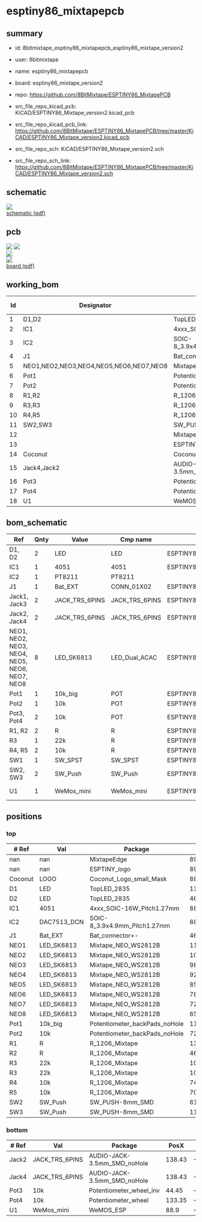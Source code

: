# esptiny86_mixtapepcb
 
## summary 
* id: 8bitmixtape_esptiny86_mixtapepcb_esptiny86_mixtape_version2
* user: 8bitmixtape
* name: esptiny86_mixtapepcb
* board: esptiny86_mixtape_version2
* repo: https://github.com/8BitMixtape/ESPTINY86_MixtapePCB
* src_file_repo_kicad_pcb: KiCAD/ESPTINY86_Mixtape_version2.kicad_pcb
* src_file_repo_kicad_pcb_link: https://github.com/8BitMixtape/ESPTINY86_MixtapePCB/tree/master/KiCAD/ESPTINY86_Mixtape_version2.kicad_pcb


* src_file_repo_sch: KiCAD/ESPTINY86_Mixtape_version2.sch
* src_file_repo_sch_link: https://github.com/8BitMixtape/ESPTINY86_MixtapePCB/tree/master/KiCAD/ESPTINY86_Mixtape_version2.sch

## schematic  
![](working_schematic_600.png)  
[schematic (pdf)](working_schematic.pdf)  

## pcb  
![](working_3d_600.png) 
![](working_3d_front_600.png)  
![](working_3d_back_600.png)  
![](working_600.png)  
[board (pdf)](working.pdf)  

## working_bom
| Id | Designator | Footprint | Quantity | Designation | Supplier and ref |  | None | 
| --- | --- | --- | --- | --- | --- | --- | --- | 
| 1 | D1,D2 | TopLED_2835 | 2 | LED |  |  | [''] | 
| 2 | IC1 | 4xxx_SOIC-16W_Pitch1.27mm | 1 | 4051 |  |  | [''] | 
| 3 | IC2 | SOIC-8_3.9x4.9mm_Pitch1.27mm | 1 | DAC7513_DCN |  |  | [''] | 
| 4 | J1 | Bat_connector+- | 1 | Bat_EXT |  |  | [''] | 
| 5 | NEO1,NEO2,NEO3,NEO4,NEO5,NEO6,NEO7,NEO8 | Mixtape_NEO_WS2812B | 8 | LED_SK6813 |  |  | [''] | 
| 6 | Pot1 | Potentiometer_backPads_noHole | 1 | 10k_big |  |  | [''] | 
| 7 | Pot2 | Potentiometer_backPads_noHole | 1 | 10k |  |  | [''] | 
| 8 | R1,R2 | R_1206_Mixtape | 2 | R |  |  | [''] | 
| 9 | R3,R3 | R_1206_Mixtape | 2 | 22k |  |  | [''] | 
| 10 | R4,R5 | R_1206_Mixtape | 2 | 10k |  |  | [''] | 
| 11 | SW2,SW3 | SW_PUSH-8mm_SMD | 2 | SW_Push |  |  | [''] | 
| 12 |  | MixtapeEdge | 1 |  |  |  | [''] | 
| 13 |  | ESPTINY_logo | 1 |  |  |  | [''] | 
| 14 | Coconut | Coconut_Logo_small_Mask | 1 | LOGO |  |  | [''] | 
| 15 | Jack4,Jack2 | AUDIO-JACK-3.5mm_SMD_noHole | 2 | JACK_TRS_6PINS |  |  | [''] | 
| 16 | Pot3 | Potentiometer_wheel_inv | 1 | 10k |  |  | [''] | 
| 17 | Pot4 | Potentiometer_wheel | 1 | 10k |  |  | [''] | 
| 18 | U1 | WeMOS_ESP | 1 | WeMos_mini |  |  | [''] | 


## bom_schematic
| Ref | Qnty | Value | Cmp name | Footprint | Description | Vendor | DNP | 
| --- | --- | --- | --- | --- | --- | --- | --- | 
| D1, D2 | 2 | LED | LED | ESPTINY86_MixtapePCB:TopLED_2835 |  |  |  | 
| IC1 | 1 | 4051 | 4051 | ESPTINY86_MixtapePCB:4xxx_SOIC-16W_Pitch1.27mm |  |  |  | 
| IC2 | 1 | PT8211 | PT8211 |  |  |  |  | 
| J1 | 1 | Bat_EXT | CONN_01X02 | ESPTINY86_MixtapePCB:Bat_connector+- |  |  |  | 
| Jack1, Jack3 | 2 | JACK_TRS_6PINS | JACK_TRS_6PINS | ESPTINY86_MixtapePCB:AUDIO-Jack_3.5mm_5Pin |  |  |  | 
| Jack2, Jack4 | 2 | JACK_TRS_6PINS | JACK_TRS_6PINS | ESPTINY86_MixtapePCB:AUDIO-JACK-3.5mm_SMD |  |  |  | 
| NEO1, NEO2, NEO3, NEO4, NEO5, NEO6, NEO7, NEO8 | 8 | LED_SK6813 | LED_Dual_ACAC | ESPTINY86_MixtapePCB:Mixtape_NEO_WS2812B |  |  |  | 
| Pot1 | 1 | 10k_big | POT | ESPTINY86_MixtapePCB:Potentiometer_Piher_T16L_Single_Horizontal_MountLS |  |  |  | 
| Pot2 | 1 | 10k | POT | ESPTINY86_MixtapePCB:Potentiometer_Piher_T16L_Single_Horizontal_MountLS |  |  |  | 
| Pot3, Pot4 | 2 | 10k | POT | ESPTINY86_MixtapePCB:Potentiometer_wheel |  |  |  | 
| R1, R2 | 2 | R | R | ESPTINY86_MixtapePCB:R_1206_Mixtape |  |  |  | 
| R3 | 1 | 22k | R | ESPTINY86_MixtapePCB:R_1206_Mixtape |  |  |  | 
| R4, R5 | 2 | 10k | R | ESPTINY86_MixtapePCB:R_1206_Mixtape |  |  |  | 
| SW1 | 1 | SW_SPST | SW_SPST | ESPTINY86_MixtapePCB:Push_SWITCH_hole |  |  |  | 
| SW2, SW3 | 2 | SW_Push | SW_Push | ESPTINY86_MixtapePCB:SW_PUSH-12mm_3D |  |  |  | 
| U1 | 1 | WeMos_mini | WeMos_mini | ESPTINY86_MixtapePCB:WeMOS_ESP | WeMos D1 mini |  |  | 



## positions
### top
| # Ref | Val | Package | PosX | PosY | Rot | Side | 
| --- | --- | --- | --- | --- | --- | --- | 
| nan | nan | MixtapeEdge | 89.0 | -55.9 | 0.0 | top | 
| nan | nan | ESPTINY_logo | 89.281 | -62.484 | 0.0 | top | 
| Coconut | LOGO | Coconut_Logo_small_Mask | 88.9635 | -96.4565 | 90.0 | top | 
| D1 | LED | TopLED_2835 | 131.5325 | -98.044 | 180.0 | top | 
| D2 | LED | TopLED_2835 | 46.6725 | -98.044 | 0.0 | top | 
| IC1 | 4051 | 4xxx_SOIC-16W_Pitch1.27mm | 88.9 | -76.2 | 90.0 | top | 
| IC2 | DAC7513_DCN | SOIC-8_3.9x4.9mm_Pitch1.27mm | 88.9 | -86.36 | 0.0 | top | 
| J1 | Bat_EXT | Bat_connector+- | 46.736 | -86.868 | 90.0 | top | 
| NEO1 | LED_SK6813 | Mixtape_NEO_WS2812B | 111.76 | -50.3155 | 90.0 | top | 
| NEO2 | LED_SK6813 | Mixtape_NEO_WS2812B | 105.1814 | -50.3155 | 90.0 | top | 
| NEO3 | LED_SK6813 | Mixtape_NEO_WS2812B | 98.6029 | -50.3155 | 90.0 | top | 
| NEO4 | LED_SK6813 | Mixtape_NEO_WS2812B | 92.0243 | -50.3155 | 90.0 | top | 
| NEO5 | LED_SK6813 | Mixtape_NEO_WS2812B | 85.4457 | -50.3155 | 90.0 | top | 
| NEO6 | LED_SK6813 | Mixtape_NEO_WS2812B | 78.8671 | -50.3155 | 90.0 | top | 
| NEO7 | LED_SK6813 | Mixtape_NEO_WS2812B | 72.2886 | -50.3155 | 90.0 | top | 
| NEO8 | LED_SK6813 | Mixtape_NEO_WS2812B | 65.71 | -50.3155 | 90.0 | top | 
| Pot1 | 10k_big | Potentiometer_backPads_noHole | 115.49 | -86.2 | 90.0 | top | 
| Pot2 | 10k | Potentiometer_backPads_noHole | 72.31 | -86.2 | 90.0 | top | 
| R1 | R | R_1206_Mixtape | 131.54 | -94.5515 | 180.0 | top | 
| R2 | R | R_1206_Mixtape | 46.863 | -94.5515 | 180.0 | top | 
| R3 | 22k | R_1206_Mixtape | 106.934 | -93.694 | -90.0 | top | 
| R3 | 22k | R_1206_Mixtape | 103.632 | -93.694 | -90.0 | top | 
| R4 | 10k | R_1206_Mixtape | 74.168 | -93.694 | -90.0 | top | 
| R5 | 10k | R_1206_Mixtape | 70.866 | -93.694 | -90.0 | top | 
| SW2 | SW_Push | SW_PUSH-8mm_SMD | 61.2267 | -93.726 | 0.0 | top | 
| SW3 | SW_Push | SW_PUSH-8mm_SMD | 116.8527 | -93.726 | 0.0 | top | 

### bottom
| # Ref | Val | Package | PosX | PosY | Rot | Side | 
| --- | --- | --- | --- | --- | --- | --- | 
| Jack2 | JACK_TRS_6PINS | AUDIO-JACK-3.5mm_SMD_noHole | 138.43 | -76.3905 | 180.0 | bottom | 
| Jack4 | JACK_TRS_6PINS | AUDIO-JACK-3.5mm_SMD_noHole | 138.43 | -87.1855 | 180.0 | bottom | 
| Pot3 | 10k | Potentiometer_wheel_inv | 44.45 | -63.5 | 180.0 | bottom | 
| Pot4 | 10k | Potentiometer_wheel | 133.35 | -63.5 | 0.0 | bottom | 
| U1 | WeMos_mini | WeMOS_ESP | 88.9 | -88.9 | 180.0 | bottom | 

